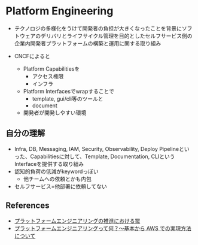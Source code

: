 # Platform Engineering

* テクノロジの多様化をうけて開発者の負担が大きくなったことを背景にソフトウェアのデリバリとライフサイクル管理を目的としたセルフサービス側の企業内開発者プラットフォームの構築と運用に関する取り組み

* CNCFによると
  * Platform Capabilitiesを
    * アクセス権限
    * インフラ
  * Platform Interfacesでwrapすることで 
    * template, gui/cli等のツールと
    * document
  * 開発者が開発しやすい環境


## 自分の理解

* Infra, DB, Messaging, IAM, Security, Observability, Deploy Pipelineといった、Capabilitiesに対して、Template, Documentation, CLIというInterfaceを提供する取り組み
* 認知的負荷の低減がkeywordっぽい
  * 他チームへの依頼とかも内包
* セルフサービス=他部署に依頼してない

## References

* [プラットフォームエンジニアリングの推進における罠](プラットフォームエンジニアリングの推進における罠)
* [プラットフォームエンジニアリングって何？〜基本から AWS での実現方法について](https://aws.amazon.com/jp/blogs/news/20240229-platform-engineering-event/)
